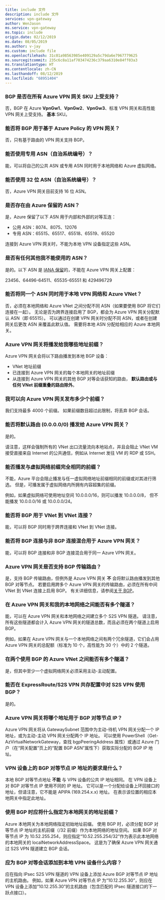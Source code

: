 ```yaml
---
title: include 文件
description: include 文件
services: vpn-gateway
author: WenJason
ms.service: vpn-gateway
ms.topic: include
origin.date: 02/12/2019
ms.date: 08/05/2019
ms.author: v-jay
ms.custom: include file
ms.openlocfilehash: 31c01a98563985e409129a5c79da6e7967779625
ms.sourcegitcommit: 235c6c8a11af703474236c379aa6310e84ff03a3
ms.translationtype: HT
ms.contentlocale: zh-CN
ms.lasthandoff: 08/12/2019
ms.locfileid: "68951404"
---
```

### <a name="is-bgp-supported-on-all-azure-vpn-gateway-skus"></a>BGP 是否在所有 Azure VPN 网关 SKU 上受支持？
否，BGP 在 Azure **VpnGw1**、**VpnGw2**、**VpnGw3**、标准  VPN 网关和高性能  VPN 网关上受支持。 **基本** SKU。

### <a name="can-i-use-bgp-with-azure-policy-based-vpn-gateways"></a>能否将 BGP 用于基于 Azure Policy 的 VPN 网关？
否，只有基于路由的 VPN 网关支持 BGP。

### <a name="can-i-use-private-asns-autonomous-system-numbers"></a>能否使用专用 ASN（自治系统编号）？
能，可以将自己的公共 ASN 或专用 ASN 同时用于本地网络和 Azure 虚拟网络。

### <a name="can-i-use-32-bit-asns-autonomous-system-numbers"></a>能否使用 32 位 ASN（自治系统编号）？
否，Azure VPN 网关目前支持 16 位 ASN。

### <a name="are-there-asns-reserved-by-azure"></a>是否存在由 Azure 保留的 ASN？
是，Azure 保留了以下 ASN 用于内部和外部的对等互连：

* 公用 ASN：8074、8075、12076
* 专用 ASN：65515、65517、65518、65519、65520

连接到 Azure VPN 网关时，不能为本地 VPN 设备指定这些 ASN。

### <a name="are-there-any-other-asns-that-i-cant-use"></a>是否有任何其他我不能使用的 ASN？
是的。以下 ASN 是 [IANA 保留](http://www.iana.org/assignments/iana-as-numbers-special-registry/iana-as-numbers-special-registry.xhtml)的，不能在 Azure VPN 网关上配置：

23456、64496-64511、65535-65551 和 429496729

### <a name="can-i-use-the-same-asn-for-both-on-premises-vpn-networks-and-azure-vnets"></a>能否将同一个 ASN 同时用于本地 VPN 网络和 Azure VNet？
否，必须在本地网络和 Azure VNet 之间分配不同 ASN（如果要使用 BGP 将它们连接在一起）。 无论是否为跨界连接启用了 BGP，都会为 Azure VPN 网关分配默认 ASN（即 65515）。 可以通过在创建 VPN 网关时分配不同 ASN，或者在创建网关后更改 ASN 来覆盖此默认值。 需要将本地 ASN 分配给相应的 Azure 本地网关。

### <a name="what-address-prefixes-will-azure-vpn-gateways-advertise-to-me"></a>Azure VPN 网关将播发给我哪些地址前缀？
Azure VPN 网关会将以下路由播发到本地 BGP 设备：

* VNet 地址前缀
* 已连接到 Azure VPN 网关的每个本地网关的地址前缀
* 从连接到 Azure VPN 网关的其他 BGP 对等会话获知的路由， **默认路由或与任何 VNet 前缀重叠的路由除外**。

### <a name="how-many-prefixes-can-i-advertise-to-azure-vpn-gateway"></a>我可以向 Azure VPN 网关发布多少个前缀？
我们支持最多 4000 个前缀。 如果前缀数目超过此限制，将丢弃 BGP 会话。

### <a name="can-i-advertise-default-route-00000-to-azure-vpn-gateways"></a>能否将默认路由 (0.0.0.0/0) 播发给 Azure VPN 网关？
是的。

请注意，这样会强制所有的 VNet 出口流量流向本地站点，并且会阻止 VNet VM 接受直接来自 Internet 的公共通信，例如从 Internet 发往 VM 的 RDP 或 SSH。

### <a name="can-i-advertise-the-exact-prefixes-as-my-virtual-network-prefixes"></a>能否播发与虚拟网络前缀完全相同的前缀？

不能，Azure 平台会阻止播发与任一虚拟网络地址前缀相同的前缀或对其进行筛选。 但是，可播发属于虚拟网络内所拥有内容超集的前缀。 

例如，如果虚拟网络可使用地址空间 10.0.0.0/16，则可以播发 10.0.0.0/8， 但不能播发 10.0.0.0/16 或 10.0.0.0/24。

### <a name="can-i-use-bgp-with-my-vnet-to-vnet-connections"></a>能否将 BGP 用于 VNet 到 VNet 连接？
能，可以将 BGP 同时用于跨界连接和 VNet 到 VNet 连接。

### <a name="can-i-mix-bgp-with-non-bgp-connections-for-my-azure-vpn-gateways"></a>能否将 BGP 连接与非 BGP 连接混合用于 Azure VPN 网关？
能，可以将 BGP 连接和非 BGP 连接混合用于同一 Azure VPN 网关。

### <a name="does-azure-vpn-gateway-support-bgp-transit-routing"></a>Azure VPN 网关是否支持 BGP 传输路由？
是，支持 BGP 传输路由，但例外是 Azure VPN 网关 **不** 会将默认路由播发到其他 BGP 对等节点。 若要启用跨多个 Azure VPN 网关的传输路由，必须在所有中间 VNet 到 VNet 连接上启用 BGP。 有关详细信息，请参阅[关于 BGP](../articles/vpn-gateway/vpn-gateway-bgp-overview.md)。

### <a name="can-i-have-more-than-one-tunnel-between-azure-vpn-gateway-and-my-on-premises-network"></a>在 Azure VPN 网关和我的本地网络之间能否有多个隧道？
能，可以在 Azure VPN 网关和本地网络之间建立多个 S2S VPN 隧道。 请注意，所有这些隧道都会计入 Azure VPN 网关的隧道总数，而且必须在两个隧道上启用 BGP。

例如，如果在 Azure VPN 网关与一个本地网络之间有两个冗余隧道，它们会占用 Azure VPN 网关的总配额（标准为 10 个，高性能为 30 个）中的 2 个隧道。

### <a name="can-i-have-multiple-tunnels-between-two-azure-vnets-with-bgp"></a>在两个使用 BGP 的 Azure VNet 之间能否有多个隧道？
是，但其中至少一个虚拟网络网关必须采用主动-主动配置。

### <a name="can-i-use-bgp-for-s2s-vpn-in-an-expressroutes2s-vpn-co-existence-configuration"></a>能否在 ExpressRoute/S2S VPN 共存配置中对 S2S VPN 使用 BGP？
是的。 

### <a name="what-address-does-azure-vpn-gateway-use-for-bgp-peer-ip"></a>Azure VPN 网关将哪个地址用于 BGP 对等节点 IP？
Azure VPN 网关将从 GatewaySubnet 范围中为主动-待机 VPN 网关分配一个 IP 地址，或为主动-主动 VPN 网关分配两个 IP 地址。 可以使用 PowerShell（Get-AzVirtualNetworkGateway，查找 bgpPeeringAddress 属性）或通过 Azure 门户（在“网关配置”页上的“配置 BGP ASN”属性下）获取实际分配的 BGP IP 地址。

### <a name="what-are-the-requirements-for-the-bgp-peer-ip-addresses-on-my-vpn-device"></a>VPN 设备上的 BGP 对等节点 IP 地址的要求是什么？
本地 BGP 对等节点地址 **不能** 与 VPN 设备的公共 IP 地址相同。 在 VPN 设备上对 BGP 对等节点 IP 使用不同的 IP 地址。 它可以是一个分配给设备上环回接口的地址，但请注意，它不能是 APIPA (169.254.x.x) 地址。 在表示该位置的相应本地网关中指定此地址。

### <a name="what-should-i-specify-as-my-address-prefixes-for-the-local-network-gateway-when-i-use-bgp"></a>使用 BGP 时应将什么指定为本地网关的地址前缀？
Azure 本地网关为本地网络指定初始地址前缀。 使用 BGP 时，必须分配 BGP 对等节点 IP 地址的主机前缀（/32 前缀）作为本地网络的地址空间。 如果 BGP 对等节点 IP 为 10.52.255.254，则应指定“10.52.255.254/32”作为表示此本地网络的本地网关的 localNetworkAddressSpace。 这是为了确保 Azure VPN 网关通过 S2S VPN 隧道建立 BGP 会话。

### <a name="what-should-i-add-to-my-on-premises-vpn-device-for-the-bgp-peering-session"></a>应为 BGP 对等会话添加到本地 VPN 设备什么内容？
应在指向 IPsec S2S VPN 隧道的 VPN 设备上添加 Azure BGP 对等节点 IP 地址的主机路由。 例如，如果 Azure VPN 对等节点 IP 为“10.12.255.30”，则应在 VPN 设备上添加“10.12.255.30”的主机路由（包含匹配的 IPsec 隧道接口的下一跃点接口）。
